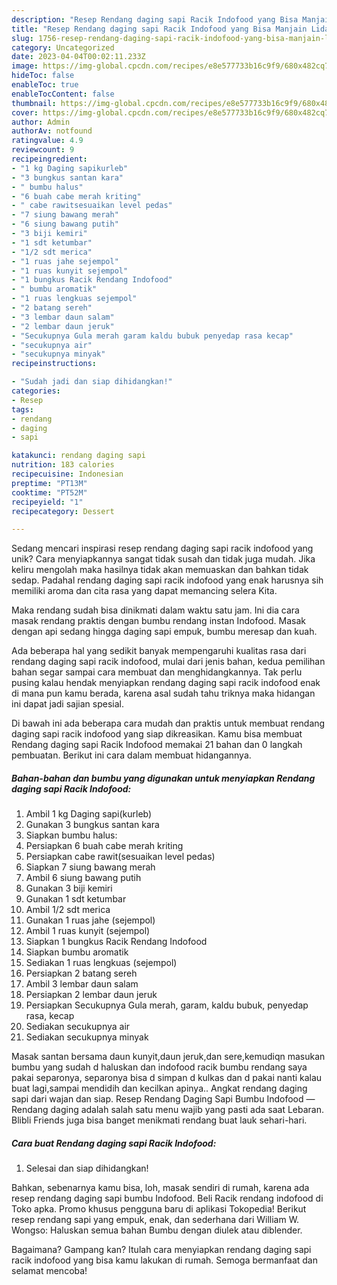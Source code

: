 ```yaml
---
description: "Resep Rendang daging sapi Racik Indofood yang Bisa Manjain Lidah"
title: "Resep Rendang daging sapi Racik Indofood yang Bisa Manjain Lidah"
slug: 1756-resep-rendang-daging-sapi-racik-indofood-yang-bisa-manjain-lidah
category: Uncategorized
date: 2023-04-04T00:02:11.233Z
image: https://img-global.cpcdn.com/recipes/e8e577733b16c9f9/680x482cq70/rendang-daging-sapi-racik-indofood-foto-resep-utama.jpg
hideToc: false
enableToc: true
enableTocContent: false
thumbnail: https://img-global.cpcdn.com/recipes/e8e577733b16c9f9/680x482cq70/rendang-daging-sapi-racik-indofood-foto-resep-utama.jpg
cover: https://img-global.cpcdn.com/recipes/e8e577733b16c9f9/680x482cq70/rendang-daging-sapi-racik-indofood-foto-resep-utama.jpg
author: Admin
authorAv: notfound
ratingvalue: 4.9
reviewcount: 9
recipeingredient:
- "1 kg Daging sapikurleb"
- "3 bungkus santan kara"
- " bumbu halus"
- "6 buah cabe merah kriting"
- " cabe rawitsesuaikan level pedas"
- "7 siung bawang merah"
- "6 siung bawang putih"
- "3 biji kemiri"
- "1 sdt ketumbar"
- "1/2 sdt merica"
- "1 ruas jahe sejempol"
- "1 ruas kunyit sejempol"
- "1 bungkus Racik Rendang Indofood"
- " bumbu aromatik"
- "1 ruas lengkuas sejempol"
- "2 batang sereh"
- "3 lembar daun salam"
- "2 lembar daun jeruk"
- "Secukupnya Gula merah garam kaldu bubuk penyedap rasa kecap"
- "secukupnya air"
- "secukupnya minyak"
recipeinstructions:

- "Sudah jadi dan siap dihidangkan!"
categories:
- Resep
tags:
- rendang
- daging
- sapi

katakunci: rendang daging sapi 
nutrition: 183 calories
recipecuisine: Indonesian
preptime: "PT13M"
cooktime: "PT52M"
recipeyield: "1"
recipecategory: Dessert

---
```





Sedang mencari inspirasi resep rendang daging sapi racik indofood yang unik? Cara menyiapkannya sangat tidak susah dan tidak juga mudah. Jika keliru mengolah maka hasilnya tidak akan memuaskan dan bahkan tidak sedap. Padahal rendang daging sapi racik indofood yang enak harusnya sih memiliki aroma dan cita rasa yang dapat memancing selera Kita.





Maka rendang sudah bisa dinikmati dalam waktu satu jam. Ini dia cara masak rendang praktis dengan bumbu rendang instan Indofood. Masak dengan api sedang hingga daging sapi empuk, bumbu meresap dan kuah.

Ada beberapa hal yang sedikit banyak mempengaruhi kualitas rasa dari rendang daging sapi racik indofood, mulai dari jenis bahan, kedua pemilihan bahan segar sampai cara membuat dan menghidangkannya. Tak perlu pusing kalau hendak menyiapkan rendang daging sapi racik indofood enak di mana pun kamu berada, karena asal sudah tahu triknya maka hidangan ini dapat jadi sajian spesial.






Di bawah ini ada beberapa cara mudah dan praktis untuk membuat rendang daging sapi racik indofood yang siap dikreasikan. Kamu bisa membuat Rendang daging sapi Racik Indofood memakai 21 bahan dan 0 langkah pembuatan. Berikut ini cara dalam membuat hidangannya.

<!--inarticleads1-->

##### Bahan-bahan dan bumbu yang digunakan untuk menyiapkan Rendang daging sapi Racik Indofood:

1. Ambil 1 kg Daging sapi(kurleb)
1. Gunakan 3 bungkus santan kara
1. Siapkan  bumbu halus:
1. Persiapkan 6 buah cabe merah kriting
1. Persiapkan  cabe rawit(sesuaikan level pedas)
1. Siapkan 7 siung bawang merah
1. Ambil 6 siung bawang putih
1. Gunakan 3 biji kemiri
1. Gunakan 1 sdt ketumbar
1. Ambil 1/2 sdt merica
1. Gunakan 1 ruas jahe (sejempol)
1. Ambil 1 ruas kunyit (sejempol)
1. Siapkan 1 bungkus Racik Rendang Indofood
1. Siapkan  bumbu aromatik
1. Sediakan 1 ruas lengkuas (sejempol)
1. Persiapkan 2 batang sereh
1. Ambil 3 lembar daun salam
1. Persiapkan 2 lembar daun jeruk
1. Persiapkan Secukupnya Gula merah, garam, kaldu bubuk, penyedap rasa, kecap
1. Sediakan secukupnya air
1. Sediakan secukupnya minyak


Masak santan bersama daun kunyit,daun jeruk,dan sere,kemudiqn masukan bumbu yang sudah d haluskan dan indofood racik bumbu rendang saya pakai separonya, separonya bisa d simpan d kulkas dan d pakai nanti kalau buat lagi,sampai mendidih dan kecilkan apinya.. Angkat rendang daging sapi dari wajan dan siap. Resep Rendang Daging Sapi Bumbu Indofood — Rendang daging adalah salah satu menu wajib yang pasti ada saat Lebaran. Blibli Friends juga bisa banget menikmati rendang buat lauk sehari-hari. 

<!--inarticleads2-->

##### Cara buat Rendang daging sapi Racik Indofood:


1. Selesai dan siap dihidangkan!

Bahkan, sebenarnya kamu bisa, loh, masak sendiri di rumah, karena ada resep rendang daging sapi bumbu Indofood. Beli Racik rendang indofood di Toko apka. Promo khusus pengguna baru di aplikasi Tokopedia! Berikut resep rendang sapi yang empuk, enak, dan sederhana dari William W. Wongso: Haluskan semua bahan Bumbu dengan diulek atau diblender. 

Bagaimana? Gampang kan? Itulah cara menyiapkan rendang daging sapi racik indofood yang bisa kamu lakukan di rumah. Semoga bermanfaat dan selamat mencoba!
